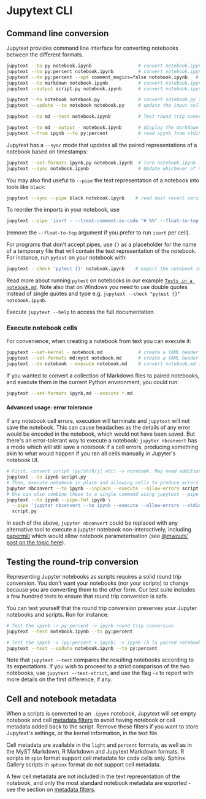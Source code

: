 # Jupytext CLI

## Command line conversion

Jupytext provides command line interface for converting notebooks between the different formats.

```bash
jupytext --to py notebook.ipynb                 # convert notebook.ipynb to a .py file
jupytext --to py:percent notebook.ipynb         # convert notebook.ipynb to a .py file in the double percent format
jupytext --to py:percent --opt comment_magics=false notebook.ipynb   # same as above + do not comment magic commands
jupytext --to markdown notebook.ipynb           # convert notebook.ipynb to a .md file
jupytext --output script.py notebook.ipynb      # convert notebook.ipynb to a script.py file

jupytext --to notebook notebook.py              # convert notebook.py to an .ipynb file with no outputs
jupytext --update --to notebook notebook.py     # update the input cells in the .ipynb file and preserve outputs and metadata

jupytext --to md --test notebook.ipynb          # Test round trip conversion

jupytext --to md --output - notebook.ipynb      # display the markdown version on screen
jupytext --from ipynb --to py:percent           # read ipynb from stdin and write double percent script on stdout
```

Jupytext has a `--sync` mode that updates all the paired representations of a notebook based on timestamps:
```bash
jupytext --set-formats ipynb,py notebook.ipynb  # Turn notebook.ipynb into a paired ipynb/py notebook
jupytext --sync notebook.ipynb                  # Update whichever of notebook.ipynb/notebook.py is outdated
```

You may also find useful to `--pipe` the text representation of a notebook into tools like `black`:
```bash
jupytext --sync --pipe black notebook.ipynb    # read most recent version of notebook, reformat with black, save
```

To reorder the imports in your notebook, use
```bash
jupytext --pipe 'isort - --treat-comment-as-code "# %%" --float-to-top' notebook.ipynb
```
(remove the `--float-to-top` argument if you prefer to run `isort` per cell).

For programs that don't accept pipes, use `{}` as a placeholder for the name of a temporary file that will contain the text representation of the notebook. For instance, run `pytest` on your notebook with:
```bash
jupytext --check 'pytest {}' notebook.ipynb    # export the notebook in format py:percent in a temp file, run pytest
```
Read more about running `pytest` on notebooks in our example [`Tests in a notebook.md`](https://github.com/mwouts/jupytext/blob/main/demo/Tests%20in%20a%20notebook.md#).
Note also that on Windows you need to use double quotes instead of single quotes and type e.g. `jupytext --check "pytest {}" notebook.ipynb`.

Execute `jupytext --help` to access the full documentation.

### Execute notebook cells

For convenience, when creating a notebook from text you can execute it:

```bash
jupytext --set-kernel - notebook.md             # create a YAML header with kernel metadata matching the current python executable
jupytext --set-formats md:myst notebook.md      # create a YAML header with an explicit jupytext format
jupytext --to notebook --execute notebook.md    # convert notebook.md to an .ipynb file and run it
```

If you wanted to convert a collection of Markdown files to paired notebooks, and execute them in the current Python environment, you could run:
```bash
jupytext --set-formats ipynb,md --execute *.md
```

#### Advanced usage: error tolerance

If any notebook cell errors, execution will terminate and `jupytext` will not save the notebook. This can cause headaches as the details of any error would be encoded in the notebook, which would not have been saved. But there's an error-tolerant way to execute a notebook: `jupyter nbconvert` has a mode which will still save a notebook if a cell errors, producing something akin to what would happen if you ran all cells manually in Jupyter's notebook UI.

```bash
# First, convert script (py/sh/R/jl etc) -> notebook. May need additional args to define input format etc as above.
jupytext --to ipynb script.py
# Then, execute notebook in place and allowing cells to produce errors
jupyter nbconvert --to ipynb --inplace --execute --allow-errors script.ipynb
# One can also combine these to a single command using jupytext --pipe
jupytext --to ipynb --pipe-fmt ipynb \
  --pipe 'jupyter nbconvert --to ipynb --execute --allow-errors --stdin --stdout' \
  script.py
```

In each of the above, `jupyter nbconvert` could be replaced with any alternative tool to execute a jupyter notebook non-interactively, including [papermill](https://github.com/nteract/papermill) which would allow notebook parameterisation (see [@mwouts' post on the topic here](https://github.com/CFMTech/jupytext_papermill_post/blob/master/README.md)).

## Testing the round-trip conversion

Representing Jupyter notebooks as scripts requires a solid round trip conversion. You don't want your notebooks (nor your scripts) to change because you are converting them to the other form. Our test suite includes a few hundred tests to ensure that round trip conversion is safe.

You can test yourself that the round trip conversion preserves your Jupyter notebooks and scripts. Run for instance:
```bash
# Test the ipynb -> py:percent -> ipynb round trip conversion
jupytext --test notebook.ipynb --to py:percent

# Test the ipynb -> (py:percent + ipynb) -> ipynb (à la paired notebook) conversion
jupytext --test --update notebook.ipynb --to py:percent
```

Note that `jupytext --test` compares the resulting notebooks according to its expectations. If you wish to proceed to a strict comparison of the two notebooks, use `jupytext --test-strict`, and use the flag `-x` to report with more details on the first difference, if any.

## Cell and notebook metadata

When a scripts is converted to an `.ipynb` notebook, Jupytext will set empty notebook and cell [metadata filters](advanced-options.md) to avoid having notebook or cell metadata added back to the script. Remove these filters if you want to store Jupytext's settings, or the kernel information, in the text file.

Cell metadata are available in the `light` and `percent` formats, as well as in the MyST Markdown, R Markdown and Jupytext Markdown formats. R scripts in `spin` format support cell metadata for code cells only. Sphinx Gallery scripts in `sphinx` format do not support cell metadata.

A few cell metadata are not included in the text representation of the notebook, and only the most standard notebook metadata are exported - see the section on [metadata filters](advanced-options.md).
